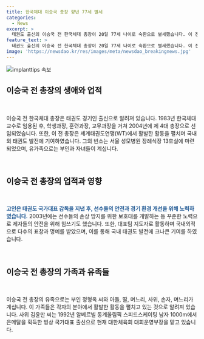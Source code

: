 ```yaml
---
title: 한국체대 이승국 총장 향년 77세 별세
categories:
  - News
excerpt: >
  태권도 출신의 이승국 전 한국체대 총장이 20일 77세 나이로 숙환으로 별세했습니다. 이 전 총장은 국가대표 감독으로 활약한 뒤 한국체대 총장으로 임명되어 학생과장, 훈련과장, 교무과장을 거쳐 총장으로 올랐습니다. 또한, 세계태권도연맹에서 각종 직책을 맡으며 안전과 경기 환경 개선을 위해 노력하였습니다. 이 전 총장은 22일 오전 9시에 서울 성모병원 장례식장 13호실에서 발인합니다.
feature_text: >
  태권도 출신의 이승국 전 한국체대 총장이 20일 77세 나이로 숙환으로 별세했습니다. 이 전 총장은 국가대표 감독으로 활약한 뒤 한국체대 총장으로 임명되어 학생과장, 훈련과장, 교무과장을 거쳐 총장으로 올랐습니다. 또한, 세계태권도연맹에서 각종 직책을 맡으며 안전과 경기 환경 개선을 위해 노력하였습니다. 이 전 총장은 22일 오전 9시에 서울 성모병원 장례식장 13호실에서 발인합니다.
image: 'https://newsdao.kr/res/images/meta/newsdao_breakingnews.jpg'
---
```


<p><img src="https://newsdao.kr/res/images/meta/newsdao_breakingnews.jpg" alt="implanttips 속보" /></p>

<h2 data-ke-size="size26">이승국 전 총장의 생애와 업적</h2>

<p data-ke-size="size16">&nbsp;</p>

<p>이승국 전 한국체대 총장은 태권도 경기인 출신으로 알려져 있습니다. 1983년 한국체대 교수로 임용된 후, 학생과장, 훈련과장, 교무과장을 거쳐 2004년에 제 4대 총장으로 선임되었습니다. 또한, 이 전 총장은 세계태권도연맹(WT)에서 활발한 활동을 펼치며 국내외 태권도 발전에 기여하였습니다. 그의 빈소는 서울 성모병원 장례식장 13호실에 마련되었으며, 유가족으로는 부인과 자녀들이 계십니다.</p>

<p data-ke-size="size16">&nbsp;</p>

<h2 data-ke-size="size26">이승국 전 총장의 업적과 영향</h2>

<p data-ke-size="size16">&nbsp;</p>

<p><b><span style="color: #1a5490;">고인은 태권도 국가대표 감독을 지낸 후, 선수들의 안전과 경기 환경 개선을 위해 노력하였습니다.</span></b> 2003년에는 선수들의 손상 방지를 위한 보호대를 개발하는 등 꾸준한 노력으로 제자들의 안전을 위해 힘쓰기도 했습니다. 또한, 대표팀 지도자로 활동하며 국내외적으로 다수의 표창과 명예를 받았으며, 이를 통해 국내 태권도 발전에 크나큰 기여를 하였습니다.</p>

<p data-ke-size="size16">&nbsp;</p>

<h2 data-ke-size="size26">이승국 전 총장의 가족과 유족들</h2>

<p data-ke-size="size16">&nbsp;</p>

<p>이승국 전 총장의 유족으로는 부인 정형옥 씨와 아들, 딸, 며느리, 사위, 손자, 며느리가 계십니다. 이 가족들은 각자의 분야에서 활발한 활동을 펼치고 있는 것으로 알려져 있습니다. 사위 김윤만 씨는 1992년 알베르빌 동계올림픽 스피드스케이팅 남자 1000m에서 은메달을 획득한 빙상 국가대표 출신으로 현재 대한체육회 대회운영부장을 맡고 있습니다.</p>

<p data-ke-size="size16">&nbsp;</p>

